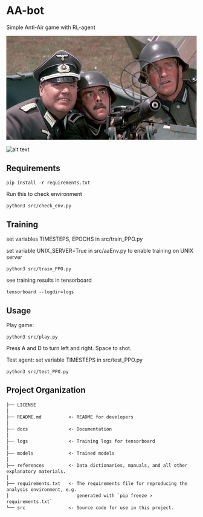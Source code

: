 # AA-bot

Simple Anti-Air game with RL-agent


![alt text](src/assets/myAAgun.jpg)

![alt text](src/assets/AAgun.GIF)

## Requirements
```
pip install -r requirements.txt
```

Run this to check environment
```
python3 src/check_env.py
```

## Training
set variables TIMESTEPS, EPOCHS in src/train_PPO.py

set variable UNIX_SERVER=True in src/aaEnv.py to enable training on UNIX server
```
python3 src/train_PPO.py
```
see training results in tensorboard
```
tensorboard --logdir=logs
```

## Usage
Play game:
```
python3 src/play.py
```
Press A and D to turn left and right. Space to shot.

Test agent:
set variable TIMESTEPS in src/test_PPO.py
```
python3 src/test_PPO.py
```

Project Organization
------------

    ├── LICENSE
    │
    ├── README.md          <- README for developers
    │
    ├── docs               <- Documentation
    │
    ├── logs               <- Training logs for tensorboard
    │
    ├── models             <- Trained models
    │
    ├── references         <- Data dictionaries, manuals, and all other explanatory materials.
    │
    ├── requirements.txt   <- The requirements file for reproducing the analysis environment, e.g.
    │                         generated with `pip freeze > requirements.txt`
    └── src                <- Source code for use in this project.
